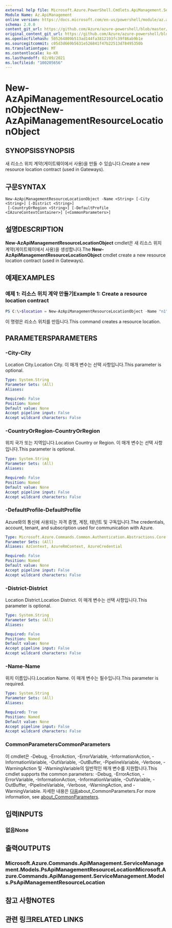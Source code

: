 ```yaml
---
external help file: Microsoft.Azure.PowerShell.Cmdlets.ApiManagement.ServiceManagement.dll-Help.xml
Module Name: Az.ApiManagement
online version: https://docs.microsoft.com/en-us/powershell/module/az.apimanagement/new-azapimanagementresourcelocationobject
schema: 2.0.0
content_git_url: https://github.com/Azure/azure-powershell/blob/master/src/ApiManagement/ApiManagement/help/New-AzApiManagementResourceLocationObject.md
original_content_git_url: https://github.com/Azure/azure-powershell/blob/master/src/ApiManagement/ApiManagement/help/New-AzApiManagementResourceLocationObject.md
ms.openlocfilehash: 505264809b513ad144fa3812193fc39f86ab9b1e
ms.sourcegitcommit: c05d3d669b5631e526841f47b22513d78495350b
ms.translationtype: MT
ms.contentlocale: ko-KR
ms.lasthandoff: 02/09/2021
ms.locfileid: "100205656"
---
```

# <span data-ttu-id="3c05b-101">New-AzApiManagementResourceLocationObject</span><span class="sxs-lookup"><span data-stu-id="3c05b-101">New-AzApiManagementResourceLocationObject</span></span>

## <span data-ttu-id="3c05b-102">SYNOPSIS</span><span class="sxs-lookup"><span data-stu-id="3c05b-102">SYNOPSIS</span></span>
<span data-ttu-id="3c05b-103">새 리소스 위치 계약(게이트웨이에서 사용)을 만들 수 있습니다.</span><span class="sxs-lookup"><span data-stu-id="3c05b-103">Create a new resource location contract (used in Gateways).</span></span>

## <span data-ttu-id="3c05b-104">구문</span><span class="sxs-lookup"><span data-stu-id="3c05b-104">SYNTAX</span></span>

```
New-AzApiManagementResourceLocationObject -Name <String> [-City <String>] [-District <String>]
 [-CountryOrRegion <String>] [-DefaultProfile <IAzureContextContainer>] [<CommonParameters>]
```

## <span data-ttu-id="3c05b-105">설명</span><span class="sxs-lookup"><span data-stu-id="3c05b-105">DESCRIPTION</span></span>
<span data-ttu-id="3c05b-106">**New-AzApiManagementResourceLocationObject** cmdlet은 새 리소스 위치 계약(게이트웨이에서 사용)을 생성합니다.</span><span class="sxs-lookup"><span data-stu-id="3c05b-106">The **New-AzApiManagementResourceLocationObject** cmdlet create a new resource location contract (used in Gateways).</span></span>

## <span data-ttu-id="3c05b-107">예제</span><span class="sxs-lookup"><span data-stu-id="3c05b-107">EXAMPLES</span></span>

### <span data-ttu-id="3c05b-108">예제 1: 리소스 위치 계약 만들기</span><span class="sxs-lookup"><span data-stu-id="3c05b-108">Example 1: Create a resource location contract</span></span>
```powershell
PS C:\>$location = New-AzApiManagementResourceLocationObject -Name "n1" -City "c1" -District "d1" -CountryOrRegion "r1"
```

<span data-ttu-id="3c05b-109">이 명령은 리소스 위치를 만듭니다.</span><span class="sxs-lookup"><span data-stu-id="3c05b-109">This command creates a resource location.</span></span>

## <span data-ttu-id="3c05b-110">PARAMETERS</span><span class="sxs-lookup"><span data-stu-id="3c05b-110">PARAMETERS</span></span>

### <span data-ttu-id="3c05b-111">-City</span><span class="sxs-lookup"><span data-stu-id="3c05b-111">-City</span></span>
<span data-ttu-id="3c05b-112">Location City.</span><span class="sxs-lookup"><span data-stu-id="3c05b-112">Location City.</span></span>
<span data-ttu-id="3c05b-113">이 매개 변수는 선택 사항입니다.</span><span class="sxs-lookup"><span data-stu-id="3c05b-113">This parameter is optional.</span></span>

```yaml
Type: System.String
Parameter Sets: (All)
Aliases:

Required: False
Position: Named
Default value: None
Accept pipeline input: False
Accept wildcard characters: False
```

### <span data-ttu-id="3c05b-114">-CountryOrRegion</span><span class="sxs-lookup"><span data-stu-id="3c05b-114">-CountryOrRegion</span></span>
<span data-ttu-id="3c05b-115">위치 국가 또는 지역입니다.</span><span class="sxs-lookup"><span data-stu-id="3c05b-115">Location Country or Region.</span></span>
<span data-ttu-id="3c05b-116">이 매개 변수는 선택 사항입니다.</span><span class="sxs-lookup"><span data-stu-id="3c05b-116">This parameter is optional.</span></span>

```yaml
Type: System.String
Parameter Sets: (All)
Aliases:

Required: False
Position: Named
Default value: None
Accept pipeline input: False
Accept wildcard characters: False
```

### <span data-ttu-id="3c05b-117">-DefaultProfile</span><span class="sxs-lookup"><span data-stu-id="3c05b-117">-DefaultProfile</span></span>
<span data-ttu-id="3c05b-118">Azure와의 통신에 사용되는 자격 증명, 계정, 테넌트 및 구독입니다.</span><span class="sxs-lookup"><span data-stu-id="3c05b-118">The credentials, account, tenant, and subscription used for communication with Azure.</span></span>

```yaml
Type: Microsoft.Azure.Commands.Common.Authentication.Abstractions.Core.IAzureContextContainer
Parameter Sets: (All)
Aliases: AzContext, AzureRmContext, AzureCredential

Required: False
Position: Named
Default value: None
Accept pipeline input: False
Accept wildcard characters: False
```

### <span data-ttu-id="3c05b-119">-District</span><span class="sxs-lookup"><span data-stu-id="3c05b-119">-District</span></span>
<span data-ttu-id="3c05b-120">Location District.</span><span class="sxs-lookup"><span data-stu-id="3c05b-120">Location District.</span></span>
<span data-ttu-id="3c05b-121">이 매개 변수는 선택 사항입니다.</span><span class="sxs-lookup"><span data-stu-id="3c05b-121">This parameter is optional.</span></span>

```yaml
Type: System.String
Parameter Sets: (All)
Aliases:

Required: False
Position: Named
Default value: None
Accept pipeline input: False
Accept wildcard characters: False
```

### <span data-ttu-id="3c05b-122">-Name</span><span class="sxs-lookup"><span data-stu-id="3c05b-122">-Name</span></span>
<span data-ttu-id="3c05b-123">위치 이름입니다.</span><span class="sxs-lookup"><span data-stu-id="3c05b-123">Location Name.</span></span>
<span data-ttu-id="3c05b-124">이 매개 변수는 필수입니다.</span><span class="sxs-lookup"><span data-stu-id="3c05b-124">This parameter is required.</span></span>

```yaml
Type: System.String
Parameter Sets: (All)
Aliases:

Required: True
Position: Named
Default value: None
Accept pipeline input: False
Accept wildcard characters: False
```

### <span data-ttu-id="3c05b-125">CommonParameters</span><span class="sxs-lookup"><span data-stu-id="3c05b-125">CommonParameters</span></span>
<span data-ttu-id="3c05b-126">이 cmdlet은 -Debug, -ErrorAction, -ErrorVariable, -InformationAction, -InformationVariable, -OutVariable, -OutBuffer, -PipelineVariable, -Verbose, -WarningAction 및 -WarningVariable의 일반적인 매개 변수를 지원합니다.</span><span class="sxs-lookup"><span data-stu-id="3c05b-126">This cmdlet supports the common parameters: -Debug, -ErrorAction, -ErrorVariable, -InformationAction, -InformationVariable, -OutVariable, -OutBuffer, -PipelineVariable, -Verbose, -WarningAction, and -WarningVariable.</span></span> <span data-ttu-id="3c05b-127">자세한 내용은 [다음](http://go.microsoft.com/fwlink/?LinkID=113216)about_CommonParameters.</span><span class="sxs-lookup"><span data-stu-id="3c05b-127">For more information, see [about_CommonParameters](http://go.microsoft.com/fwlink/?LinkID=113216).</span></span>

## <span data-ttu-id="3c05b-128">입력</span><span class="sxs-lookup"><span data-stu-id="3c05b-128">INPUTS</span></span>

### <span data-ttu-id="3c05b-129">없음</span><span class="sxs-lookup"><span data-stu-id="3c05b-129">None</span></span>

## <span data-ttu-id="3c05b-130">출력</span><span class="sxs-lookup"><span data-stu-id="3c05b-130">OUTPUTS</span></span>

### <span data-ttu-id="3c05b-131">Microsoft.Azure.Commands.ApiManagement.ServiceManagement.Models.PsApiManagementResourceLocation</span><span class="sxs-lookup"><span data-stu-id="3c05b-131">Microsoft.Azure.Commands.ApiManagement.ServiceManagement.Models.PsApiManagementResourceLocation</span></span>

## <span data-ttu-id="3c05b-132">참고 사항</span><span class="sxs-lookup"><span data-stu-id="3c05b-132">NOTES</span></span>

## <span data-ttu-id="3c05b-133">관련 링크</span><span class="sxs-lookup"><span data-stu-id="3c05b-133">RELATED LINKS</span></span>
